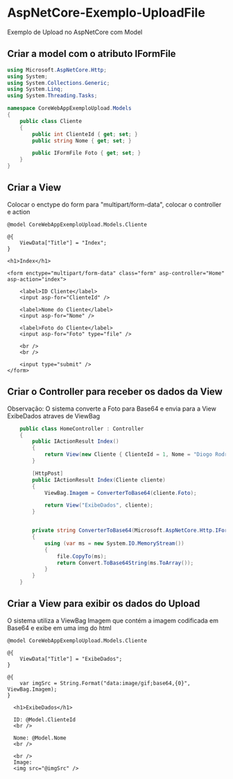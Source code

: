# AspNetCore-Exemplo-UploadFile
Exemplo de Upload no AspNetCore com Model

## Criar a model com o atributo IFormFile

```c#
using Microsoft.AspNetCore.Http;
using System;
using System.Collections.Generic;
using System.Linq;
using System.Threading.Tasks;

namespace CoreWebAppExemploUpload.Models
{
    public class Cliente
    {
        public int ClienteId { get; set; }
        public string Nome { get; set; }

        public IFormFile Foto { get; set; }
    }
}
```

## Criar a View

Colocar o enctype do form para "multipart/form-data", colocar o controller e action


```cshtml
@model CoreWebAppExemploUpload.Models.Cliente

@{
    ViewData["Title"] = "Index";
}

<h1>Index</h1>

<form enctype="multipart/form-data" class="form" asp-controller="Home" asp-action="index">

    <label>ID Cliente</label>
    <input asp-for="ClienteId" />

    <label>Nome do Cliente</label>
    <input asp-for="Nome" />

    <label>Foto do Cliente</label>
    <input asp-for="Foto" type="file" />

    <br />
    <br />

    <input type="submit" />
</form>
```

## Criar o Controller para receber os dados da View 

Observação: O sistema converte a Foto para Base64 e envia para a View ExibeDados atraves de ViewBag

```c#
    public class HomeController : Controller
    { 
        public IActionResult Index()
        {
            return View(new Cliente { ClienteId = 1, Nome = "Diogo Rodrigo" });
        }

        [HttpPost]
        public IActionResult Index(Cliente cliente)
        { 
            ViewBag.Imagem = ConverterToBase64(cliente.Foto);

            return View("ExibeDados", cliente);
        }


        private string ConverterToBase64(Microsoft.AspNetCore.Http.IFormFile file)
        {
            using (var ms = new System.IO.MemoryStream())
            {
                file.CopyTo(ms);
                return Convert.ToBase64String(ms.ToArray());
            }
        }
    }
```

## Criar a View para exibir os dados do Upload

O sistema utiliza a ViewBag Imagem que contém a imagem codificada em Base64 e exibe em uma img do html

```cshtml
@model CoreWebAppExemploUpload.Models.Cliente

@{
    ViewData["Title"] = "ExibeDados";
}

@{
    var imgSrc = String.Format("data:image/gif;base64,{0}", ViewBag.Imagem);
}

  <h1>ExibeDados</h1>

  ID: @Model.ClienteId
  <br />
  
  Nome: @Model.Nome
  <br />

  <br />
  Image:
  <img src="@imgSrc" />
```

